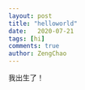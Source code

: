 ```yaml
---
layout: post
title: "helloworld"
date:   2020-07-21
tags: [hi]
comments: true
author: ZengChao
---
```


我出生了！
